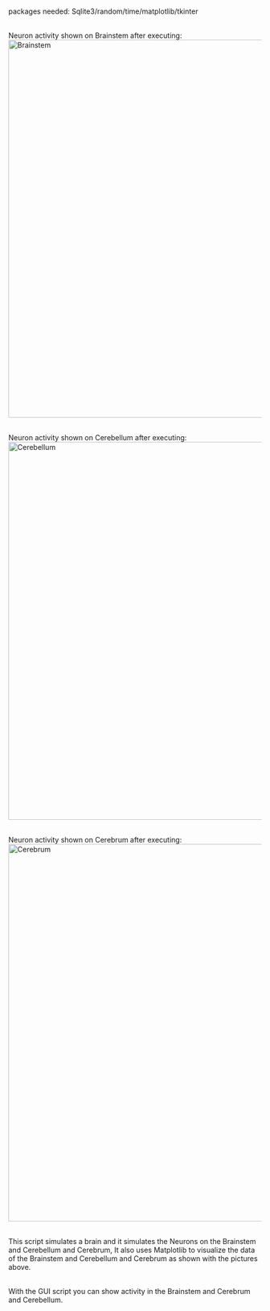 <br>packages needed: Sqlite3/random/time/matplotlib/tkinter</br>

<br>Neuron activity shown on Brainstem after executing:</br>
<img width="750" alt="Brainstem" src="https://github.com/MrMime0x0/brain-simulation/assets/136033068/78960ea3-6139-4f92-aa5f-4efe88397a2b">


<br>Neuron activity shown on Cerebellum after executing:</br>
<img width="750" alt="Cerebellum" src="https://github.com/MrMime0x0/brain-simulation/assets/136033068/f4add136-5cb4-4180-b755-d1f9c91c0629">


<br>Neuron activity shown on Cerebrum after executing:</br>
<img width="749" alt="Cerebrum" src="https://github.com/MrMime0x0/brain-simulation/assets/136033068/02a41412-8eb5-4ac6-a7f0-d85ef5404ff3">


</br>This script simulates a brain and it simulates the Neurons on the Brainstem and Cerebellum and Cerebrum, It also uses Matplotlib to visualize the data of the Brainstem and Cerebellum and Cerebrum as shown with the pictures above.</br>

<br>With the GUI script you can show activity in the Brainstem and Cerebrum and Cerebellum.</br>
